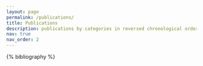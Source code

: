 ```yaml
---
layout: page
permalink: /publications/
title: Publications
description: publications by categories in reversed chronological order. generated by jekyll-scholar.
nav: true
nav_order: 2
---
```

<!-- _pages/publications.md -->

<div class="publications">

{% bibliography %}

</div>
